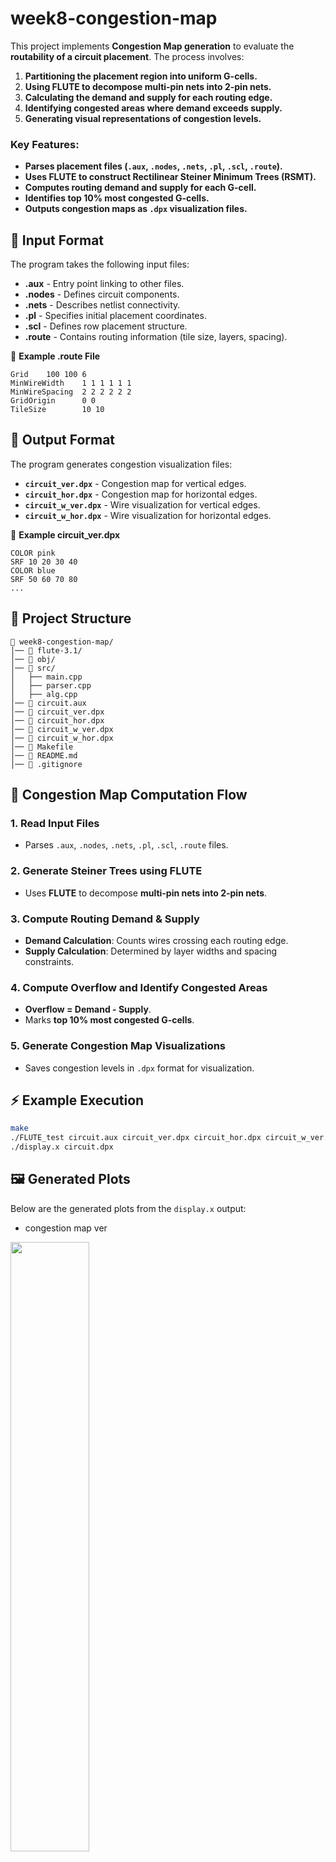 # week8-congestion-map

This project implements **Congestion Map generation** to evaluate the **routability of a circuit placement**. The process involves:
1. **Partitioning the placement region into uniform G-cells.**
2. **Using FLUTE to decompose multi-pin nets into 2-pin nets.**
3. **Calculating the demand and supply for each routing edge.**
4. **Identifying congested areas where demand exceeds supply.**
5. **Generating visual representations of congestion levels.**

### **Key Features:**
- **Parses placement files (`.aux`, `.nodes`, `.nets`, `.pl`, `.scl`, `.route`).**
- **Uses FLUTE to construct Rectilinear Steiner Minimum Trees (RSMT).**
- **Computes routing demand and supply for each G-cell.**
- **Identifies top 10% most congested G-cells.**
- **Outputs congestion maps as `.dpx` visualization files.**

## 📄 Input Format

The program takes the following input files:
- **.aux** - Entry point linking to other files.
- **.nodes** - Defines circuit components.
- **.nets** - Describes netlist connectivity.
- **.pl** - Specifies initial placement coordinates.
- **.scl** - Defines row placement structure.
- **.route** - Contains routing information (tile size, layers, spacing).

📄 **Example .route File**
```
Grid    100 100 6
MinWireWidth    1 1 1 1 1 1
MinWireSpacing  2 2 2 2 2 2
GridOrigin      0 0
TileSize        10 10
```

## 📄 Output Format

The program generates congestion visualization files:
- **`circuit_ver.dpx`** - Congestion map for vertical edges.
- **`circuit_hor.dpx`** - Congestion map for horizontal edges.
- **`circuit_w_ver.dpx`** - Wire visualization for vertical edges.
- **`circuit_w_hor.dpx`** - Wire visualization for horizontal edges.

📄 **Example circuit_ver.dpx**
```
COLOR pink
SRF 10 20 30 40
COLOR blue
SRF 50 60 70 80
...
```

## 🧰 Project Structure

```
📂 week8-congestion-map/
│── 📂 flute-3.1/  
│── 📂 obj/     
│── 📂 src/ 
│   ├── main.cpp  
│   ├── parser.cpp  
│   ├── alg.cpp  
│── 📄 circuit.aux  
│── 📄 circuit_ver.dpx  
│── 📄 circuit_hor.dpx  
│── 📄 circuit_w_ver.dpx  
│── 📄 circuit_w_hor.dpx  
│── 🔧 Makefile  
│── 📜 README.md  
│── 📜 .gitignore  
```

## 🔹 **Congestion Map Computation Flow**

### **1. Read Input Files**
- Parses `.aux`, `.nodes`, `.nets`, `.pl`, `.scl`, `.route` files.

### **2. Generate Steiner Trees using FLUTE**
- Uses **FLUTE** to decompose **multi-pin nets into 2-pin nets**.

### **3. Compute Routing Demand & Supply**
- **Demand Calculation**: Counts wires crossing each routing edge.
- **Supply Calculation**: Determined by layer widths and spacing constraints.

### **4. Compute Overflow and Identify Congested Areas**
- **Overflow = Demand - Supply**.
- Marks **top 10% most congested G-cells**.

### **5. Generate Congestion Map Visualizations**
- Saves congestion levels in `.dpx` format for visualization.

## ⚡ **Example Execution**

```bash
make
./FLUTE_test circuit.aux circuit_ver.dpx circuit_hor.dpx circuit_w_ver.dpx circuit_w_hor.dpx
./display.x circuit.dpx
```

## 🖼️ Generated Plots

Below are the generated plots from the `display.x` output:

  - congestion map ver
  <img src="https://github.com/user-attachments/assets/a41c8f5a-4bdb-49d0-adac-1551f593663e" width="50%" height="50%">  

  - congestion map hor
  <img src="https://github.com/user-attachments/assets/559662b9-697c-4dd3-acac-8f1e86037e58" width="50%" height="50%">  

  - wire ver
  <img src="https://github.com/user-attachments/assets/3b112b97-4335-4b50-97bc-4221a25f37a3" width="50%" height="50%">  

  - wire hor
  <img src="https://github.com/user-attachments/assets/a4c6aeec-3714-4fa7-8638-2a28244f76ed" width="50%" height="50%">  

